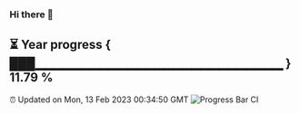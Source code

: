 ### Hi there 👋
⏳ Year progress { ███▁▁▁▁▁▁▁▁▁▁▁▁▁▁▁▁▁▁▁▁▁▁▁▁▁▁▁ } 11.79 %
---
⏰ Updated on Mon, 13 Feb 2023 00:34:50 GMT
![Progress Bar CI](https://github.com/Moyi321/Moyi321/workflows/Progress%20Bar%20CI/badge.svg)
